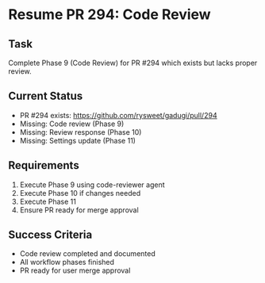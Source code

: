 # Resume PR 294: Code Review

## Task
Complete Phase 9 (Code Review) for PR #294 which exists but lacks proper review.

## Current Status
- PR #294 exists: https://github.com/rysweet/gadugi/pull/294
- Missing: Code review (Phase 9)
- Missing: Review response (Phase 10)
- Missing: Settings update (Phase 11)

## Requirements
1. Execute Phase 9 using code-reviewer agent
2. Execute Phase 10 if changes needed
3. Execute Phase 11
4. Ensure PR ready for merge approval

## Success Criteria
- Code review completed and documented
- All workflow phases finished
- PR ready for user merge approval
